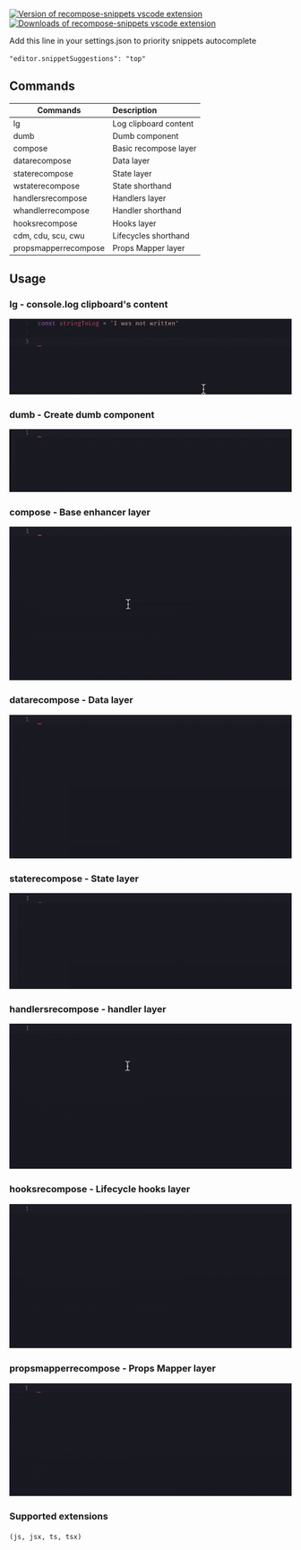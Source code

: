 [![Version of recompose-snippets vscode extension](https://img.shields.io/visual-studio-marketplace/v/lbitar.recompose-snippets.svg)](https://marketplace.visualstudio.com/itemdetails?itemName=lbitar.recompose-snippets)
[![Downloads of recompose-snippets vscode extension](https://img.shields.io/visual-studio-marketplace/d/lbitar.recompose-snippets.svg)](https://marketplace.visualstudio.com/itemdetails?itemName=lbitar.recompose-snippets)


Add this line in your settings.json to priority snippets autocomplete

`"editor.snippetSuggestions": "top"`

## Commands
| Commands             | Description           |
| -------------------- | :-------------------- |
| lg                   | Log clipboard content |
| dumb                 | Dumb component        |
| compose              | Basic recompose layer |
| datarecompose        | Data layer            |
| staterecompose       | State layer           |
| wstaterecompose      | State shorthand       |
| handlersrecompose    | Handlers layer        |
| whandlerrecompose    | Handler shorthand     |
| hooksrecompose       | Hooks layer           |
| cdm, cdu, scu, cwu   | Lifecycles shorthand  |
| propsmapperrecompose | Props Mapper layer    |

## Usage

### lg - console.log clipboard's content
![dumb components](gifs/log.gif)

### dumb - Create dumb component
![dumb components](gifs/dumb.gif)

### compose - Base enhancer layer
![dumb components](gifs/index.gif)

### datarecompose - Data layer
![dumb components](gifs/data.gif)

### staterecompose - State layer
![dumb components](gifs/state.gif)

### handlersrecompose - handler layer
![dumb components](gifs/handlers.gif)

### hooksrecompose - Lifecycle hooks layer
![dumb components](gifs/hooks.gif)

### propsmapperrecompose - Props Mapper layer
![dumb components](gifs/propsMapper.gif)

### Supported extensions
`(js, jsx, ts, tsx)`

